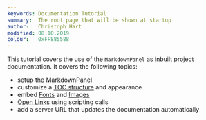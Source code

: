 ```yaml
---
keywords: Documentation Tutorial
summary:  The root page that will be shown at startup
author:   Christoph Hart
modified: 08.10.2019
colour:   0xFF885588
---
```

  
This tutorial covers the use of the `MarkdownPanel` as inbuilt project documentation. It covers the following topics:



- setup the MarkdownPanel
- customize a [TOC structure](/toc) and appearance
- embed [Fonts](/embed#font) and [Images](/embed#images)
- [Open Links](/link) using scripting calls
- add a server URL that updates the documentation automatically
